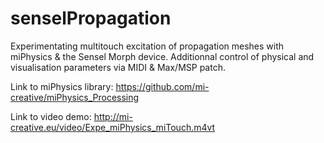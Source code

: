 # senselPropagation
Experimentating multitouch excitation of propagation meshes with miPhysics &amp; the Sensel Morph device. Additionnal control of physical and visualisation parameters via MIDI &amp; Max/MSP patch.

Link to miPhysics library: https://github.com/mi-creative/miPhysics_Processing

Link to video demo: http://mi-creative.eu/video/Expe_miPhysics_miTouch.m4vt